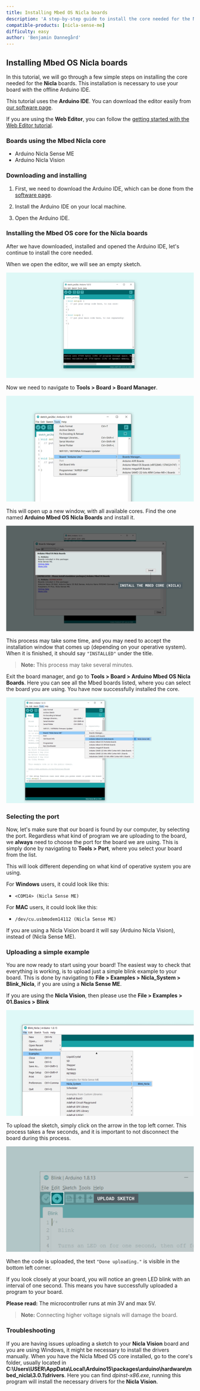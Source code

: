 ```yaml
---
title: Installing Mbed OS Nicla boards
description: 'A step-by-step guide to install the core needed for the Nicla board.'
compatible-products: [nicla-sense-me]
difficulty: easy
author: 'Benjamin Dannegård'
---
```


## Installing Mbed OS Nicla boards

In this tutorial, we will go through a few simple steps on installing the core needed for the **Nicla** boards. This installation is necessary to use your board with the offline Arduino IDE.

This tutorial uses the **Arduino IDE**. You can download the editor easily from [our software page](https://www.arduino.cc/en/software).

If you are using the **Web Editor**, you can follow the [getting started with the Web Editor tutorial](/cloud/web-editor/tutorials/getting-started/getting-started-web-editor).

### Boards using the Mbed Nicla core

- Arduino Nicla Sense ME
- Arduino Nicla Vision

### Downloading and installing

1. First, we need to download the Arduino IDE, which can be done from the [software page](https://www.arduino.cc/en/software).

2. Install the Arduino IDE on your local machine.

3. Open the Arduino IDE.

### Installing the Mbed OS core for the Nicla boards

After we have downloaded, installed and opened the Arduino IDE, let's continue to install the core needed.

When we open the editor, we will see an empty sketch.

![An empty Arduino IDE sketch window.](assets/install_mbed_nicla_img01.png)

Now we need to navigate to **Tools > Board > Board Manager**.

![Selecting board manager.](assets/install_mbed_nicla_img04.png)

This will open up a new window, with all available cores. Find the one named **Arduino Mbed OS Nicla Boards** and install it.

![List of cores.](assets/install_mbed_nicla_img05.png)

This process may take some time, and you may need to accept the installation window that comes up (depending on your operative system). When it is finished, it should say `"INSTALLED"` under the title.

>**Note:** This process may take several minutes.

Exit the board manager, and go to **Tools > Board > Arduino Mbed OS Nicla Boards**. Here you can see all the Mbed boards listed, where you can select the board you are using. You have now successfully installed the core.

![List of available boards.](assets/install_mbed_nicla_img06.png)

### Selecting the port

Now, let's make sure that our board is found by our computer, by selecting the port. Regardless what kind of program we are uploading to the board, we **always** need to choose the port for the board we are using. This is simply done by navigating to **Tools > Port**, where you select your board from the list.

This will look different depending on what kind of operative system you are using.

For **Windows** users, it could look like this:

- `<COM14> (Nicla Sense ME)`

For **MAC** users, it could look like this:

- `/dev/cu.usbmodem14112 (Nicla Sense ME)`

If you are using a Nicla Vision board it will say (Arduino Nicla Vision), instead of (Nicla Sense ME).

### Uploading a simple example

You are now ready to start using your board! The easiest way to check that everything is working, is to upload just a simple blink example to your board. This is done by navigating to **File > Examples > Nicla_System > Blink_Nicla**, if you are using a **Nicla Sense ME**.

If you are using the **Nicla Vision**, then please use the **File > Examples > 01.Basics > Blink**

![Selecting the blink example.](assets/install_mbed_nicla_img07.png)

To upload the sketch, simply click on the arrow in the top left corner. This process takes a few seconds, and it is important to not disconnect the board during this process.

![Uploading the sketch.](assets/install_mbed_nicla_img08.png)

When the code is uploaded, the text `"Done uploading."` is visible in the bottom left corner.

If you look closely at your board, you will notice an green LED blink with an interval of one second. This means you have successfully uploaded a program to your board.

**Please read:** The microcontroller runs at min 3V and max 5V.
>**Note:** Connecting higher voltage signals will damage the board.

### Troubleshooting

If you are having issues uploading a sketch to your **Nicla Vision** board and you are using Windows, it might be necessary to install the drivers manually. When you have the Nicla Mbed OS core installed, go to the core's folder, usually located in **C:\Users\USER\AppData\Local\Arduino15\packages\arduino\hardware\mbed_nicla\3.0.1\drivers**. Here you can find *dpinst-x86.exe*, running this program will install the necessary drivers for the **Nicla Vision**.